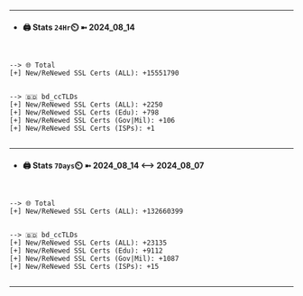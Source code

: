 

---
- #### 🖨️ **Stats** `24Hr`⏲️ ➼ 2024_08_14
```console


--> 🌐 Total
[+] New/ReNewed SSL Certs (ALL): +15551790


--> 🇧🇩 bd_ccTLDs
[+] New/ReNewed SSL Certs (ALL): +2250
[+] New/ReNewed SSL Certs (Edu): +798
[+] New/ReNewed SSL Certs (Gov|Mil): +106
[+] New/ReNewed SSL Certs (ISPs): +1


```

---
- #### 🖨️ **Stats** `7Days`⏲️ ➼ 2024_08_14 <--> 2024_08_07
```console


--> 🌐 Total
[+] New/ReNewed SSL Certs (ALL): +132660399


--> 🇧🇩 bd_ccTLDs
[+] New/ReNewed SSL Certs (ALL): +23135
[+] New/ReNewed SSL Certs (Edu): +9112
[+] New/ReNewed SSL Certs (Gov|Mil): +1087
[+] New/ReNewed SSL Certs (ISPs): +15


```

---

